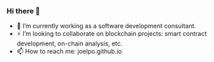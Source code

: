### Hi there 👋

- 🔭 I’m currently working as a software development consultant.
- ⚡ I’m looking to collaborate on blockchain projects: smart contract development, on-chain analysis, etc.  
- 📫 How to reach me: joelpo.github.io
